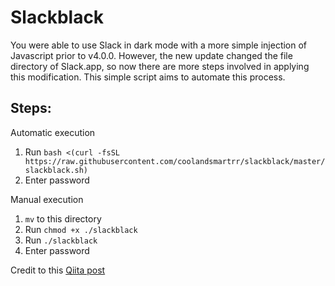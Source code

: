 # Slackblack

You were able to use Slack in dark mode with a more simple injection of Javascript prior to v4.0.0. However, the new update changed the file directory of Slack.app, so now there are more steps involved in applying this modification. This simple script aims to automate this process.

Steps:
--

Automatic execution

1. Run `bash <(curl -fsSL https://raw.githubusercontent.com/coolandsmartrr/slackblack/master/slackblack.sh)`
2. Enter password

Manual execution

1. `mv` to this directory
2. Run `chmod +x ./slackblack`
3. Run `./slackblack`
4. Enter password

Credit to this [Qiita post](https://qiita.com/shoken/items/4f0bbba9b5d911657b5a)